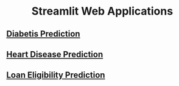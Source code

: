 <h1 align="center"> Streamlit Web Applications </h1>

## [Diabetis Prediction](https://github.com/santhulak/Streamlit_WebApplication_Apps/tree/main/Diabetes%20Prediction)<br>
## [Heart Disease Prediction](https://github.com/santhulak/Streamlit_WebApplication_Apps/tree/main/Heart%20Disease%20Prediction)

## [Loan Eligibility Prediction](https://github.com/santhulak/Streamlit_WebApplication_Apps/tree/main/Loan%20Eligibility%20Prediction)

##
